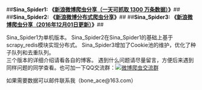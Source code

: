 ##**Sina_Spider1: 《[新浪微博爬虫分享（一天可抓取 1300 万条数据）](http://blog.csdn.net/bone_ace/article/details/50903178)》**##
##**Sina_Spider2: 《[新浪微博分布式爬虫分享](http://blog.csdn.net/bone_ace/article/details/50904718)》**##
##**Sina_Spider3: 《[新浪微博爬虫分享（2016年12月01日更新）](http://blog.csdn.net/bone_ace/article/details/53379904)》**##

<p>
Sina_Spider1为单机版本。
Sina_Spider2在Sina_Spider1的基础上基于scrapy_redis模块实现分布式。
Sina_Spider3增加了Cookie池的维护，优化了种子队列和去重队列。
<br>
三个版本的详细介绍请看各自的博客。
遇到什么问题请尽量留言，方便后来遇到同样问题的同学查看。也可加一下QQ交流群：<a target="_blank" href="//shang.qq.com/wpa/qunwpa?idkey=a3e1d79f8c7e12b9db5ac680375d7174a91384f288d3ba16e1781c2587872560"><img border="0" src="//pub.idqqimg.com/wpa/images/group.png" alt="微博爬虫交流群" title="微博爬虫交流群"></a>
<p>
如果需要数据可以邮件联系我（bone_ace@163.com）
